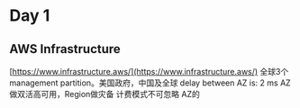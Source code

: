

# Day 1
## AWS Infrastructure
[https://www.infrastructure.aws/](https://www.infrastructure.aws/)
全球3个management partition。美国政府，中国及全球
delay between AZ is: 2 ms
AZ 做双活高可用，Region做灾备
计费模式不可忽略
AZ的
<!--stackedit_data:
eyJoaXN0b3J5IjpbMTc5ODU3MzY2OCwtMTc4MjAzMjY5OSwxND
AwMzI2NjE3LDczMDk5ODExNl19
-->